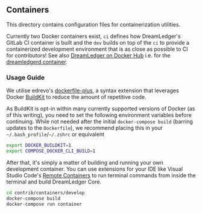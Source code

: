 ## Containers

This directory contains configuration files for containerization utilities.

Currently two Docker containers exist, `ci` defines how DreamLedger's GitLab CI container is built and the `dev` builds on top of the `ci` to provide a containerized development environment that is as close as possible to CI for contributors! See also [DreamLedger on Docker Hub](https://hub.docker.com/u/dreamledgerpay) i.e. for the [dreamledgerd container](https://hub.docker.com/r/dreamledgerpay/dreamledgerd).

### Usage Guide

We utilise edrevo's [dockerfile-plus](https://github.com/edrevo/dockerfile-plus), a syntax extension that
leverages Docker [BuildKit](https://docs.docker.com/develop/develop-images/build_enhancements/) to reduce
the amount of repetitive code.

As BuildKit is opt-in within many currently supported versions of Docker (as of this writing), you need to
set the following environment variables before continuing. While not needed after the initial `docker-compose build`
(barring updates to the `Dockerfile`), we recommend placing this in your `~/.bash_profile`/`~/.zshrc` or equivalent

```bash
export DOCKER_BUILDKIT=1
export COMPOSE_DOCKER_CLI_BUILD=1
```

After that, it's simply a matter of building and running your own development container. You can use extensions
for your IDE like Visual Studio Code's [Remote Containers](https://code.visualstudio.com/docs/remote/containers)
to run terminal commands from inside the terminal and build DreamLedger Core.

```bash
cd contrib/containers/develop
docker-compose build
docker-compose run container
```
